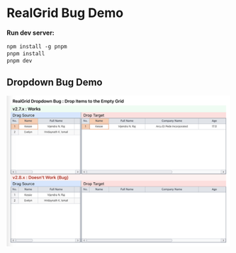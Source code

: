 # RealGrid Bug Demo

**Run dev server:**

```
npm install -g pnpm
pnpm install
pnpm dev
```

## Dropdown Bug Demo

![alt text](docs/images/image.png)
